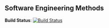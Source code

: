 ## Software Engineering Methods


**Build Status**: 
[![Build Status](https://travis-ci.com/The-Liam-Blair/sem.svg?branch=master)](https://travis-ci.com/The-Liam-Blair/sem)
